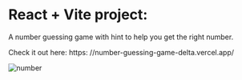 # React + Vite project:

A number guessing game with hint to help you get the right number.


Check it out here: 
https:  //number-guessing-game-delta.vercel.app/


![number](https://github.com/kylead10/number-guessing-game/assets/101107354/afeb5749-5ca8-4717-8efa-39c1781adaef)
